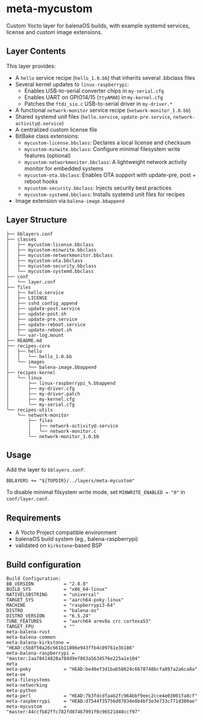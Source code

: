 # meta-mycustom

Custom Yocto layer for balenaOS builds, with example systemd services, license  and custom image extensions.

## Layer Contents

This layer provides:

- A `hello` service recipe (`hello_1.0.bb`) that inherits several .bbclass files
- Several kernel updates to `linux-raspberrypi`:
  - Enables USB-to-serial converter chips in `my-serial.cfg`
  - Enables UART on GPIO14/15 (`ttyAMA0`) in `my-kernel.cfg`
  - Patches the `ftdi_sio.c` USB-to-serial driver in `my-driver.*` 
- A functional `network-monitor` service recipe (`network-monitor_1.0.bb`)
- Shared systemd unit files (`hello.service`, `update-pre.service`, `network-activity@.service`)
- A centralized custom license file
- BitBake class extensions:
  - `mycustom-license.bbclass`: Declares a local license and checksum
  - `mycustom-minwite.bbclass`: Configure minimal filesystem write features (optional)
  - `mycustom-networkmonitor.bbclass`: A lightweight network activity monitor for embedded systems 
  - `mycustom-ota.bbclass`: Enables OTA support with update-pre, post + reboot hooks
  - `mycustom-security.bbclass`: Injects security best practices
  - `mycustom-systemd.bbclass`: Installs systemd unit files for recipes
- Image extension via `balena-image.bbappend`

## Layer Structure
```
├── bblayers.conf
├── classes
│   ├── mycustom-license.bbclass
│   ├── mycustom-minwrite.bbclass
│   ├── mycustom-networkmonitor.bbclass
│   ├── mycustom-ota.bbclass
│   ├── mycustom-security.bbclass
│   └── mycustom-systemd.bbclass
├── conf
│   └── layer.conf
├── files
│   ├── hello.service
│   ├── LICENSE
│   ├── sshd_config_append
│   ├── update-post.service
│   ├── update-post.sh
│   ├── update-pre.service
│   ├── update-reboot.service
│   ├── update-reboot.sh
│   └── var-log.mount
├── README.md
├── recipes-core
│   ├── hello
│   │   └── hello_1.0.bb
│   └── images
│       └── balena-image.bbappend
├── recipes-kernel
│   └── linux
│       ├── linux-raspberrypi_%.bbappend
│       ├── my-driver.cfg
│       ├── my-driver.patch
│       ├── my-kernel.cfg
│       └── my-serial.cfg
└── recipes-utils
    └── network-monitor
        ├── files
        │   ├── network-activity@.service
        │   └── network-monitor.c
        └── network-monitor_1.0.bb
```

## Usage
Add the layer to `bblayers.conf`:
```
BBLAYERS += "${TOPDIR}/../layers/meta-mycustom"
```

To disable minimal filsystem write mode, set `MINWRITE_ENABLED = "0"` in `conf/layer.conf`.
 
## Requirements
- A Yocto Project compatible environment
- balenaOS build system (eg., balena-raspberrypi)
- validated on `kirkstone`-based BSP

## Build configuration

```
Build Configuration:
BB_VERSION           = "2.0.0"
BUILD_SYS            = "x86_64-linux"
NATIVELSBSTRING      = "universal"
TARGET_SYS           = "aarch64-poky-linux"
MACHINE              = "raspberrypi3-64"
DISTRO               = "balena-os"
DISTRO_VERSION       = "6.5.24"
TUNE_FEATURES        = "aarch64 armv8a crc cortexa53"
TARGET_FPU           = ""
meta-balena-rust     
meta-balena-common   
meta-balena-kirkstone = "HEAD:c5b8f50a26c661b11806e943ffb4c09761e3b186"
meta-balena-raspberrypi = "master:2aa78414828a784d9ef863a5634576e225a1e104"
meta                 
meta-poky            = "HEAD:be48ef3d1bab50824c6678748bcfa897a2a6ca8a"
meta-oe              
meta-filesystems     
meta-networking      
meta-python          
meta-perl            = "HEAD:7b3fdcdfaab2fc964bbf9eec2cce4e03001fa8cf"
meta-raspberrypi     = "HEAD:d7544f35756d87834e8b4bf3e3e733c771d380ae"
meta-mycustom        = "master:44ccfb82ffc782fd874b7991f0c96521d40ccf97"
```
